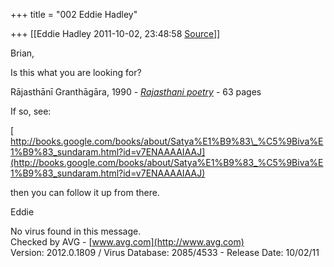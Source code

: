 +++
title = "002 Eddie Hadley"

+++
[[Eddie Hadley	2011-10-02, 23:48:58 [Source](https://groups.google.com/g/samskrita/c/GHJIrAK7zyk)]]



Brian,



Is this what you are looking for?



 Rājasthānī Granthāgāra, 1990 - [*Rajasthani poetry*](http://www.google.com/search?tbo=p&tbm=bks&q=subject:%22Rajasthani+poetry%22&source=gbs_ge_summary_r&cad=0) - 63 pages



If so, see:



[
http://books.google.com/books/about/Satya%E1%B9%83\_%C5%9Biva%E1%B9%83_sundaram.html?id=v7ENAAAAIAAJ](http://books.google.com/books/about/Satya%E1%B9%83_%C5%9Biva%E1%B9%83_sundaram.html?id=v7ENAAAAIAAJ)



then you can follow it up from there.





Eddie



No virus found in this message.  
Checked by AVG - [www.avg.com](http://www.avg.com)  
Version: 2012.0.1809 / Virus Database: 2085/4533 - Release Date: 10/02/11

